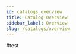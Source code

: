 ```yaml
---
id: catalogs_overview
title: Catalog Overview
sidebar_label: Overview
slug: /catalogs/overview
---
```


#test
